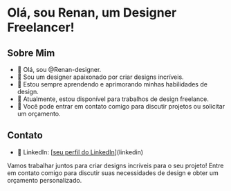 # Olá, sou Renan, um Designer Freelancer!

## Sobre Mim
- 👋 Olá, sou @Renan-designer.
- 👀 Sou um designer apaixonado por criar designs incríveis.
- 🌱 Estou sempre aprendendo e aprimorando minhas habilidades de design.
- 💼 Atualmente, estou disponível para trabalhos de design freelance.
- 💬 Você pode entrar em contato comigo para discutir projetos ou solicitar um orçamento.

  
## Contato
- 💼 LinkedIn: [[seu perfil do LinkedIn](https://www.linkedin.com/in/renanneduardo/?originalSubdomain=br)](linkedin)

Vamos trabalhar juntos para criar designs incríveis para o seu projeto! Entre em contato comigo para discutir suas necessidades de design e obter um orçamento personalizado.
